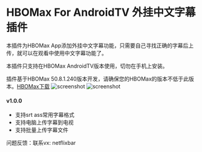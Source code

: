 # HBOMax For AndroidTV 外挂中文字幕插件 

本插件为HBOMax App添加外挂中文字幕功能，只需要自己寻找正确的字幕后上传，就可以在观看中使用中文字幕功能了。

本插件只支持在HBOMax AndroidTV版本使用，切勿在手机上安装。

插件基于HBOMax 50.8.1.240版本开发，请确保您的HBOMax的版本不低于此版本。[HBOMax下载](https://www.apkmirror.com/apk/warnermedia-direct-llc/hbo-max-stream-hbo-tv-movies-more/hbo-max-stream-hbo-tv-movies-more-50-8-1-240-release/)
![screenshot](https://raw.githubusercontent.com/pscj/HBOMax-subtitle/main/ww1984_2.jpg)
![screenshot](https://raw.githubusercontent.com/pscj/HBOMax-subtitle/main/setting.png)

#### v1.0.0
+ 支持srt ass常用字幕格式
+ 支持电脑上传字幕到电视
+ 支持批量上传字幕文件

问题反馈：联系vx: netflixbar
